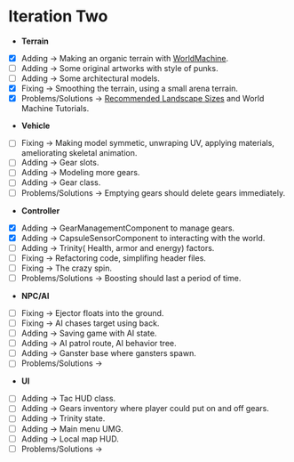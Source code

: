 # Iteration Two
- **Terrain** 
- [x] Adding -> Making an organic terrain with [WorldMachine](http://www.world-machine.com/).
- [ ] Adding -> Some original artworks with style of punks.
- [ ] Adding -> Some architectural models.
- [x] Fixing -> Smoothing the terrain, using a small arena terrain.
- [x] Problems/Solutions -> [Recommended Landscape Sizes](https://docs.unrealengine.com/latest/INT/Engine/Landscape/TechnicalGuide/#recommendedlandscapesizes) and World Machine Tutorials.

- **Vehicle** 
- [ ] Fixing -> Making model symmetic, unwraping UV, applying materials, ameliorating skeletal animation. 
- [ ] Adding -> Gear slots. 
- [ ] Adding -> Modeling more gears. 
- [ ] Adding -> Gear class.
- [ ] Problems/Solutions -> Emptying gears should delete gears immediately.

- **Controller** 
- [x] Adding -> GearManagementComponent to manage gears.
- [x] Adding -> CapsuleSensorComponent to interacting with the world.
- [ ] Adding -> Trinity( Health, armor and energy) factors. 
- [ ] Fixing -> Refactoring code, simplifing header files.
- [ ] Fixing -> The crazy spin.
- [ ] Problems/Solutions -> Boosting should last a period of time.

- **NPC/AI** 
- [ ] Fixing -> Ejector floats into the ground.
- [ ] Fixing -> AI chases target using back.
- [ ] Adding -> Saving game with AI state. 
- [ ] Adding -> AI patrol route, AI behavior tree.
- [ ] Adding -> Ganster base where gansters spawn.
- [ ] Problems/Solutions ->

- **UI** 
- [ ] Adding -> Tac HUD class.
- [ ] Adding -> Gears inventory where player could put on and off gears.
- [ ] Adding -> Trinity state. 
- [ ] Adding -> Main menu UMG.
- [ ] Adding -> Local map HUD.
- [ ] Problems/Solutions ->